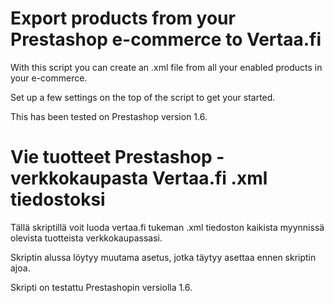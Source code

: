 # Export products from your Prestashop e-commerce to Vertaa.fi

With this script you can create an .xml file from all your enabled products in your e-commerce.

Set up a few settings on the top of the script to get your started.

This has been tested on Prestashop version 1.6.

# Vie tuotteet Prestashop -verkkokaupasta Vertaa.fi .xml tiedostoksi

Tällä skriptillä voit luoda vertaa.fi tukeman .xml tiedoston kaikista myynnissä olevista tuotteista verkkokaupassasi.

Skriptin alussa löytyy muutama asetus, jotka täytyy asettaa ennen skriptin ajoa.

Skripti on testattu Prestashopin versiolla 1.6.
